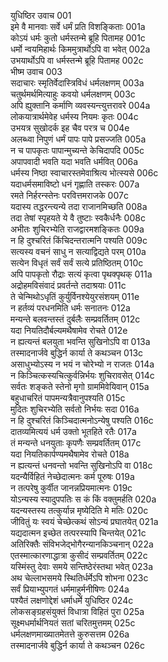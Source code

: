 युधिष्ठिर उवाच	001    
इमे वै मानवाः सर्वे धर्मं प्रति विशङ्किताः	001a  
कोऽयं धर्मः कुतो धर्मस्तन्मे ब्रूहि पितामह	001c  
धर्मो न्वयमिहार्थः किममुत्रार्थोऽपि वा भवेत्	002a  
उभयार्थोऽपि वा धर्मस्तन्मे ब्रूहि पितामह	002c  
भीष्म उवाच	003    
सदाचारः स्मृतिर्वेदास्त्रिविधं धर्मलक्षणम्	003a  
चतुर्थमर्थमित्याहुः कवयो धर्मलक्षणम्	003c  
अपि ह्युक्तानि कर्माणि व्यवस्यन्त्युत्तरावरे	004a  
लोकयात्रार्थमेवेह धर्मस्य नियमः कृतः	004c  
उभयत्र सुखोदर्क इह चैव परत्र च	004e  
अलब्ध्वा निपुणं धर्मं पापः पापे प्रसज्जति	005a  
न च पापकृतः पापान्मुच्यन्ते केचिदापदि	005c  
अपापवादी भवति यदा भवति धर्मवित्	006a  
धर्मस्य निष्ठा स्वाचारस्तमेवाश्रित्य भोत्स्यसे	006c  
यदाधर्मसमाविष्टो धनं गृह्णाति तस्करः	007a  
रमते निर्हरन्स्तेनः परवित्तमराजके	007c  
यदास्य तद्धरन्त्यन्ये तदा राजानमिच्छति	008a  
तदा तेषां स्पृहयते ये वै तुष्टाः स्वकैर्धनैः	008c  
अभीतः शुचिरभ्येति राजद्वारमशङ्कितः	009a  
न हि दुश्चरितं किंचिदन्तरात्मनि पश्यति	009c  
सत्यस्य वचनं साधु न सत्याद्विद्यते परम्	010a  
सत्येन विधृतं सर्वं सर्वं सत्ये प्रतिष्ठितम्	010c  
अपि पापकृतो रौद्राः सत्यं कृत्वा पृथक्पृथक्	011a  
अद्रोहमविसंवादं प्रवर्तन्ते तदाश्रयाः	011c  
ते चेन्मिथोऽधृतिं कुर्युर्विनश्येयुरसंशयम्	011e  
न हर्तव्यं परधनमिति धर्मः सनातनः	012a  
मन्यन्ते बलवन्तस्तं दुर्बलैः सम्प्रवर्तितम्	012c  
यदा नियतिदौर्बल्यमथैषामेव रोचते	012e  
न ह्यत्यन्तं बलयुता भवन्ति सुखिनोऽपि वा	013a  
तस्मादनार्जवे बुद्धिर्न कार्या ते कथञ्चन	013c  
असाधुभ्योऽस्य न भयं न चोरेभ्यो न राजतः	014a  
न किञ्चित्कस्यचित्कुर्वन्निर्भयः शुचिरावसेत्	014c  
सर्वतः शङ्कते स्तेनो मृगो ग्राममिवेयिवान्	015a  
बहुधाचरितं पापमन्यत्रैवानुपश्यति	015c  
मुदितः शुचिरभ्येति सर्वतो निर्भयः सदा	016a  
न हि दुश्चरितं किञ्चिदात्मनोऽन्येषु पश्यति	016c  
दातव्यमित्ययं धर्म उक्तो भूतहिते रतैः	017a  
तं मन्यन्ते धनयुताः कृपणैः सम्प्रवर्तितम्	017c  
यदा नियतिकार्पण्यमथैषामेव रोचते	018a  
न ह्यत्यन्तं धनवन्तो भवन्ति सुखिनोऽपि वा	018c  
यदन्यैर्विहितं नेच्छेदात्मनः कर्म पूरुषः	019a  
न तत्परेषु कुर्वीत जानन्नप्रियमात्मनः	019c  
योऽन्यस्य स्यादुपपतिः स कं किं वक्तुमर्हति	020a  
यदन्यस्तस्य तत्कुर्यान्न मृष्येदिति मे मतिः	020c  
जीवितुं यः स्वयं चेच्छेत्कथं सोऽन्यं प्रघातयेत्	021a  
यद्यदात्मन इच्छेत तत्परस्यापि चिन्तयेत्	021c  
अतिरिक्तैः संविभजेद्भोगैरन्यानकिञ्चनान्	022a  
एतस्मात्कारणाद्धात्रा कुसीदं सम्प्रवर्तितम्	022c  
यस्मिंस्तु देवाः समये सन्तिष्ठेरंस्तथा भवेत्	023a  
अथ चेल्लाभसमये स्थितिर्धर्मेऽपि शोभना	023c  
सर्वं प्रियाभ्युपगतं धर्ममाहुर्मनीषिणः	024a  
पश्यैतं लक्षणोद्देशं धर्माधर्मे युधिष्ठिर	024c  
लोकसङ्ग्रहसंयुक्तं विधात्रा विहितं पुरा	025a  
सूक्ष्मधर्मार्थनियतं सतां चरितमुत्तमम्	025c  
धर्मलक्षणमाख्यातमेतत्ते कुरुसत्तम	026a  
तस्मादनार्जवे बुद्धिर्न कार्या ते कथञ्चन	026c  

